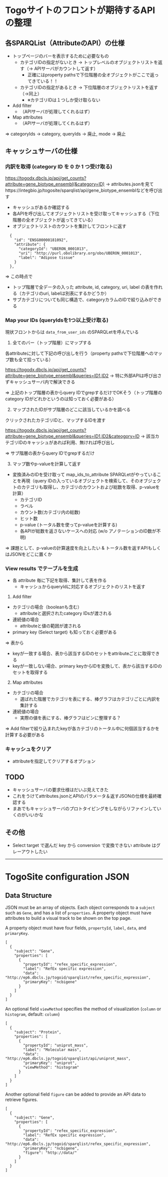 # Togoサイトのフロントが期待するAPIの整理

## 各SPARQList（AttributeのAPI）の仕様

* トップページのバーを表示するために必要なもの
  * カテゴリIDの指定がないとき → トップレベルのオブジェクトリストを返す（→ APIサーバがカウントして返す）
    * 正確にはproperty pathsで下位階層の全オブジェクトがここで返ってきている！！
  * カテゴリIDの指定があるとき → 下位階層のオブジェクトリストを返す（→同上）
    * ※カテゴリIDは１つしか受け取らない
* Add filter
  * （APIサーバが処理してくれるはず）
* Map attributes
  * （APIサーバが処理してくれるはず）

⇒ categoryIds → category, queryIds → 廃止, mode → 廃止

## キャッシュサーバの仕様

### 内訳を取得 (category ID を 0 か 1 つ受け取る)

https://togodx.dbcls.jp/api/get_counts?attribute=gene_biotype_ensembl(&category=ID)
→ attributes.jsonを見てhttps://integbio.jp/togosite/sparqlist/api/gene_biotype_ensemblなどを呼び出す

* キャッシュがあるか確認する
* 各APIを呼び出してオブジェクトリストを受け取ってキャッシュする（下位階層の全オブジェクトが返ってきている）
* オブジェクトリストのカウントを集計してフロントに返す

```
  {
    "id": "ENSG00000181092",
    "attribute": {
      "categoryId": "UBERON_0001013",
      "uri": "http://purl.obolibrary.org/obo/UBERON_0001013",
      "label": "Adipose tissue"
    }
  },
```

⇒ この時点で
* トップ階層で全データの入った attribute, id, category, uri, label の表を作れる（カテゴリのuri, labelは別表にするかどうか）
* サブカテゴリについても同じ構造で、categoryカラムのIDで絞り込みができる

### Map your IDs (queryIdsを1つ以上受け取る)

現状フロントからは `data_from_user_ids` のSPARQLetを呼んでいる

1. 全てのバー（トップ階層）にマップする

各attributeに対して下記の呼び出しを行う（property pathsで下位階層へのマップ数も全て拾っている）

https://togodx.dbcls.jp/api/get_counts?attribute=gene_biotype_ensembl&queries=ID1,ID2
→ 特に外部APIは呼び出さずキャッシュサーバ内で解決できる

⇒ 上記のトップ階層の表からquery IDでgrepするだけでOKそう（トップ階層のcategory IDがどれかというのは知っておく必要がある）

2. マップされたIDがサブ階層のどこに該当しているかを調べる

クリックされたカテゴリIDと、マップするIDを渡す

https://togodx.dbcls.jp/api/get_counts?attribute=gene_biotype_ensembl&queries=ID1,ID2&cateogory=ID
→ 該当カテゴリIDのキャッシュがあれば利用、無ければ呼び出し

⇒ サブ階層の表からquery IDでgrepするだけ

3. マップ数やp-valueを計算して返す

* 変換済みのIDを受け取って map_ids_to_attribute SPARQLetがやっていることを再現（query IDの入っているオブジェクトを検索して、そのオブジェクトのカテゴリも取得し、カテゴリのカウントおよび総数を取得、p-valueを計算）
  * カテゴリID
  * ラベル
  * カウント数(カテゴリ内の総数)
  * ヒット数
  *  p-value (トータル数を使ってp-valueを計算する)
    * 各APIが総数を返さないケースへの対応 (w/o アノテーションのID数が不明)

⇒ 課題として、p-valueの計算速度を向上したい & トータル数を返すAPIもしくはJSONをどこに置くか

### View results でテーブルを生成

* 各 attribute 毎に下記を取得、集計して表を作る
  * キャッシュからqueryIdに対応するオブジェクトのリストを返す

1. Add filter

* カテゴリの場合（booleanも含む）
  * attributeと選択されたcategory IDsが渡される
* 連続値の場合
  * attributeと値の範囲が渡される
* primary key (Select target) も知っておく必要がある

⇒ 表から
* keyが一致する場合、表から該当するIDのセットをattributeごとに取得できる
* keyが一致しない場合、primary keyからIDを変換して、表から該当するIDのセットを取得する

2. Map attributes

* カテゴリの場合
  * 選ばれた階層でカテゴリを表にする、棒グラフはカテゴリごとに内訳を集計する
* 連続値の場合
  * 実際の値を表にする、棒グラフはビンに整理する？

⇒ Add filterで絞り込まれたkeyが各カテゴリのトータル中に何個該当するかを計算する必要がある


### キャッシュをクリア

* attributeを指定してクリアするオプション

## TODO

* キャッシュサーバの要求仕様はだいぶ見えてきた
* これをうけてattributes.jsonとAPIのパラメータ＆返すJSONの仕様を最終確認する
* まあでもキャッシュサーバのプロトタイピングをしながらリファインしていくのがいいかな

## その他

* Select target で選んだ key から conversion で変換できない attribute はグレーアウトしたい


---

# TogoSite configuration JSON

## Data Structure

JSON must be an array of objects. Each object corresponds to a `subject` such as `Gene`, and has a list of `properties`. A property object must have attributes to build a visual track to be shown on the top page.

A property object must have four fields, `propertyId`, `label`, `data`, and `primaryKey`.

```
[
  {
    "subject": "Gene",
    "properties": [
      {
        "propertyId": "refex_specific_expression",
        "label": "RefEx specific expression",
        "data": "http://ep6.dbcls.jp/togoid/sparqlist/refex_specific_expression",
        "primaryKey": "ncbigene"
      }    
    ]
  }
]
```

An optional field `viewMethod` specifies the method of visualization (`column` or `histogram`, default: `column`)

```
[
  {
    "subject": "Protein",
    "properties": [
      {
        "propertyId": "uniprot_mass",
        "label": "Molecular mass",
        "data": "http://ep6.dbcls.jp/togoid/sparqlist/api/uniprot_mass",
        "primaryKey": "uniprot",
        "viewMethod": "histogram"
      }
    ]
  }
]
```

Another optional field `figure` can be added to provide an API data to retrieve figures.

```
[
  {
    "subject": "Gene",
    "properties": [
      {
        "propertyId": "refex_specific_expression",
        "label": "RefEx specific expression",
        "data": "http://ep6.dbcls.jp/togoid/sparqlist/refex_specific_expression",
        "primaryKey": "ncbigene",
        "figure": "http://data/"
      }
    ]
  }
]
```
